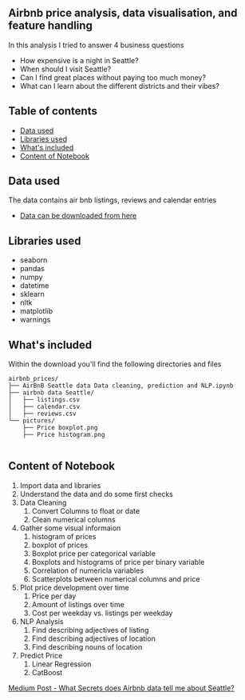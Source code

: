 ## Airbnb price analysis, data visualisation, and feature handling

In this analysis I tried to answer 4 business questions
- How expensive is a night in Seattle?
- When should I visit Seattle?
- Can I find great places without paying too much money?
- What can I learn about the different districts and their vibes?



## Table of contents

- [Data used](#data-used)
- [Libraries used](#libraries-used)
- [What's included](#whats-included)
- [Content of Notebook](#content_of_notebook)


## Data used
The data contains air bnb listings, reviews and calendar entries

- [Data can be downloaded from here](https://www.kaggle.com/airbnb/seattle)

## Libraries used
- seaborn
- pandas
- numpy
- datetime
- sklearn
- nltk
- matplotlib
- warnings

## What's included
Within the download you'll find the following directories and files

```text
airbnb_prices/
├── AirBnB Seattle data Data cleaning, prediction and NLP.ipynb
├── airbnb data Seattle/
│   ├── listings.csv
│   ├── calendar.csv
│   ├── reviews.csv
└── pictures/
    ├── Price boxplot.png
    ├── Price histogram.png
   
```


## Content of Notebook
1. Import data and libraries
2. Understand the data and do some first checks
3. Data Cleaning
   1. Convert Columns to float or date
   2. Clean numerical columns
4. Gather some visual informaion
   1. histogram of prices
   2. boxplot of prices
   3. Boxplot price per categorical variable
   4. Boxplots and histograms of price per binary variable
   5. Correlation of numericla variables
   6. Scatterplots between numerical columns and price
5. Plot price development over time
   1. Price per day
   2. Amount of listings over time
   3. Cost per weekday vs. listings per weekday
6. NLP Analysis
   1. Find describing adjectives of listing
   2. Find describing adjectives of location
   3. Find describing nouns of location 
7. Predict Price
   1. Linear Regression
   2. CatBoost
   
[Medium Post - What Secrets does Airbnb data tell me about Seattle?](https://erikagintautas.medium.com/what-secrets-does-airbnb-data-tell-me-about-seattle-49fba69eb362)


